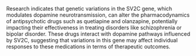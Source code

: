 Research indicates that genetic variations in the SV2C gene, which modulates dopamine neurotransmission, can alter the pharmacodynamics of antipsychotic drugs such as quetiapine and olanzapine, potentially impacting their effectiveness in treating disorders like schizophrenia or bipolar disorder. These drugs interact with dopamine pathways influenced by SV2C, suggesting that variations in this gene may affect individual responses to these medications in terms of therapeutic outcomes.